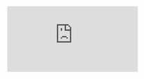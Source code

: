 
![alt text](https://raw.github.com/mariorodriguezruiz/DDA/blob/master/ExerciseSheet1/E1-MarioRodriguez.pdf)
